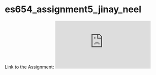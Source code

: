 # es654_assignment5_jinay_neel

Link to the Assignment: ![Assignment 5](https://nipunbatra.github.io/ml2023/exams/assignment-5.html)

